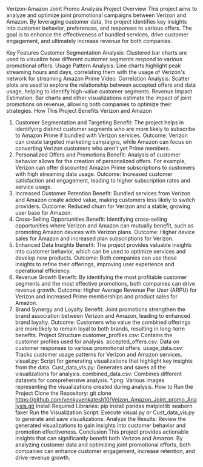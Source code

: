 Verizon-Amazon Joint Promo Analysis
Project Overview
This project aims to analyze and optimize joint promotional campaigns between Verizon and Amazon. By leveraging customer data, the project identifies key insights into customer behavior, preferences, and responses to various offers. The goal is to enhance the effectiveness of bundled services, drive customer engagement, and ultimately increase revenue for both companies.

Key Features
Customer Segmentation Analysis:
Clustered bar charts are used to visualize how different customer segments respond to various promotional offers.
Usage Pattern Analysis:
Line charts highlight peak streaming hours and days, correlating them with the usage of Verizon's network for streaming Amazon Prime Video.
Correlation Analysis:
Scatter plots are used to explore the relationship between accepted offers and data usage, helping to identify high-value customer segments.
Revenue Impact Estimation:
Bar charts and other visualizations estimate the impact of joint promotions on revenue, allowing both companies to optimize their strategies.
How This Project Benefits Verizon and Amazon
1. Customer Segmentation and Targeting
Benefit: The project helps in identifying distinct customer segments who are more likely to subscribe to Amazon Prime if bundled with Verizon services.
Outcome: Verizon can create targeted marketing campaigns, while Amazon can focus on converting Verizon customers who aren't yet Prime members.
2. Personalized Offers and Promotions
Benefit: Analysis of customer behavior allows for the creation of personalized offers. For example, Verizon can offer discounted Amazon Prime subscriptions to customers with high streaming data usage.
Outcome: Increased customer satisfaction and engagement, leading to higher subscription rates and service usage.
3. Increased Customer Retention
Benefit: Bundled services from Verizon and Amazon create added value, making customers less likely to switch providers.
Outcome: Reduced churn for Verizon and a stable, growing user base for Amazon.
4. Cross-Selling Opportunities
Benefit: Identifying cross-selling opportunities where Verizon and Amazon can mutually benefit, such as promoting Amazon devices with Verizon plans.
Outcome: Higher device sales for Amazon and increased plan subscriptions for Verizon.
5. Enhanced Data Insights
Benefit: The project provides valuable insights into customer behavior, which can be used to optimize services and develop new products.
Outcome: Both companies can use these insights to refine their offerings, improving user experience and operational efficiency.
6. Revenue Growth
Benefit: By identifying the most profitable customer segments and the most effective promotions, both companies can drive revenue growth.
Outcome: Higher Average Revenue Per User (ARPU) for Verizon and increased Prime memberships and product sales for Amazon.
7. Brand Synergy and Loyalty
Benefit: Joint promotions strengthen the brand association between Verizon and Amazon, leading to enhanced brand loyalty.
Outcome: Customers who value the combined offerings are more likely to remain loyal to both brands, resulting in long-term benefits.
Project Structure
customer_profiles.csv: Contains the customer profiles used for analysis.
accepted_offers.csv: Data on customer responses to various promotional offers.
usage_data.csv: Tracks customer usage patterns for Verizon and Amazon services.
visual.py: Script for generating visualizations that highlight key insights from the data.
Cust_data_vis.py: Generates and saves all the visualizations for analysis.
combined_data.csv: Combines different datasets for comprehensive analysis.
*.png: Various images representing the visualizations created during analysis.
How to Run the Project
Clone the Repository:
git clone https://github.com/venkyvenkatesh10/Veizon_Amazon_Joint_promo_Analysis.git
Install Required Libraries:
pip install pandas matplotlib seaborn faker
Run the Visualization Script:
Execute visual.py or Cust_data_vis.py to generate and save visualizations.
Analyze the Results:
Review the generated visualizations to gain insights into customer behavior and promotion effectiveness.
Conclusion
This project provides actionable insights that can significantly benefit both Verizon and Amazon. By analyzing customer data and optimizing joint promotional efforts, both companies can enhance customer engagement, increase retention, and drive revenue growth.

